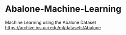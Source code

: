 # Abalone-Machine-Learning
Machine Learning using the Abalone Dataset
https://archive.ics.uci.edu/ml/datasets/Abalone
